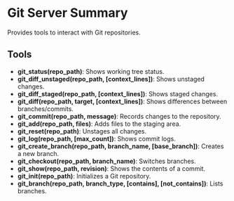 # Git Server Summary
Provides tools to interact with Git repositories.
## Tools
- **git_status(repo_path)**: Shows working tree status.
- **git_diff_unstaged(repo_path, [context_lines])**: Shows unstaged changes.
- **git_diff_staged(repo_path, [context_lines])**: Shows staged changes.
- **git_diff(repo_path, target, [context_lines])**: Shows differences between branches/commits.
- **git_commit(repo_path, message)**: Records changes to the repository.
- **git_add(repo_path, files)**: Adds files to the staging area.
- **git_reset(repo_path)**: Unstages all changes.
- **git_log(repo_path, [max_count])**: Shows commit logs.
- **git_create_branch(repo_path, branch_name, [base_branch])**: Creates a new branch.
- **git_checkout(repo_path, branch_name)**: Switches branches.
- **git_show(repo_path, revision)**: Shows the contents of a commit.
- **git_init(repo_path)**: Initializes a Git repository.
- **git_branch(repo_path, branch_type, [contains], [not_contains])**: Lists branches.
